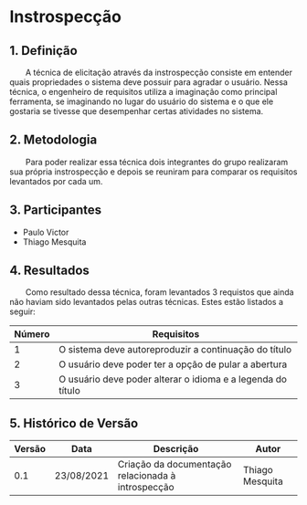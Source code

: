 # Instrospecção

## 1. Definição

&emsp;&emsp;A técnica de elicitação através da instrospecção consiste em entender quais propriedades o sistema deve possuir para agradar o usuário. Nessa técnica, o engenheiro de requisitos utiliza a imaginação como principal ferramenta, se imaginando no lugar do usuário do sistema e o que ele gostaria se tivesse que desempenhar certas atividades no sistema.

## 2. Metodologia
&emsp;&emsp;Para poder realizar essa técnica dois integrantes do grupo realizaram sua própria instrospecção e depois se reuniram para comparar os requisitos levantados por cada um.

## 3. Participantes
- Paulo Victor
- Thiago Mesquita

## 4. Resultados
&emsp;&emsp;Como resultado dessa técnica, foram levantados 3 requistos que ainda não haviam sido levantados pelas outras técnicas. Estes estão listados a seguir:

| Número | Requisitos                                       |
| ------ | --------------------------------------------------|
| 1    | O sistema deve autoreproduzir a continuação do título |
| 2    | O usuário deve poder ter a opção de pular a abertura        |
| 3    | O usuário deve poder alterar o idioma e a legenda do título     |

## 5. Histórico de Versão

| Versão | Data       | Descrição                                           | Autor        |
| ------ | ---------- | --------------------------------------------------- | ------------ |
| 0.1    | 23/08/2021 | Criação da documentação relacionada à introspecção | Thiago Mesquita |